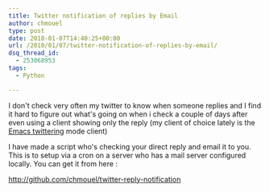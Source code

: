 ```yaml
---
title: Twitter notification of replies by Email
author: chmouel
type: post
date: 2010-01-07T14:40:25+00:00
url: /2010/01/07/twitter-notification-of-replies-by-email/
dsq_thread_id:
  - 253068953
tags:
  - Python

---
```

I don't check very often my twitter to know when someone replies and I find it hard to figure out what's going on when i check a couple of days after even using a client showing only the reply (my client of choice lately is the [Emacs twittering][1] mode client)

I have made a script who's checking your direct reply and email it to you. This is to setup via a cron on a server who has a mail server configured locally. You can get it from here :

<http://github.com/chmouel/twitter-reply-notification>

 [1]: http://www.emacswiki.org/emacs/TwitteringMode